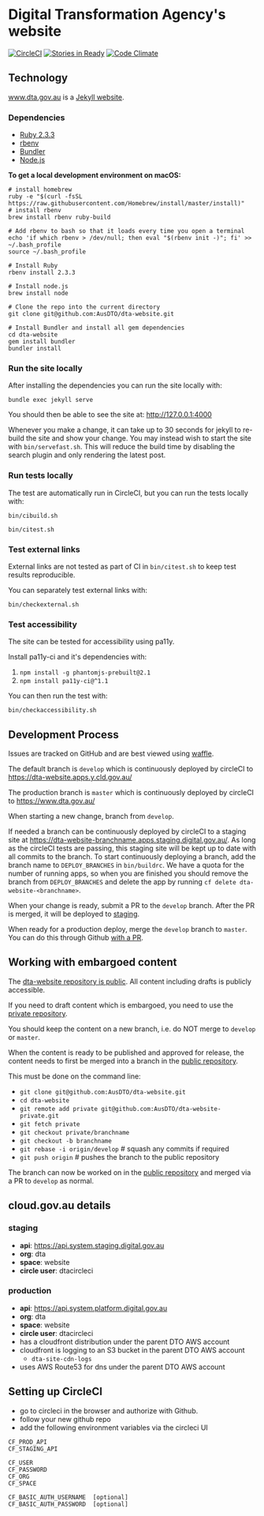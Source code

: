 # Digital Transformation Agency's website

[![CircleCI](https://circleci.com/gh/AusDTO/dta-website.svg?style=svg&circle-token=2bcec14fa84e7b927e3e048f8448bc3c4f91674d)](https://circleci.com/gh/AusDTO/dta-website)
[![Stories in Ready](https://badge.waffle.io/AusDTO/dta-website.png?label=ready&title=Ready)](https://waffle.io/AusDTO/dta-website)
[![Code Climate](https://codeclimate.com/github/AusDTO/dta-website/badges/gpa.svg)](https://codeclimate.com/github/AusDTO/dta-website)

## Technology

www.dta.gov.au is a [Jekyll website](http://jekyllrb.com/).

### Dependencies

- [Ruby 2.3.3](https://www.ruby-lang.org/en/documentation/installation/)
- [rbenv](https://github.com/rbenv/rbenv)
- [Bundler](http://bundler.io/)
- [Node.js](https://nodejs.org)

**To get a local development environment on macOS:**

```
# install homebrew
ruby -e "$(curl -fsSL https://raw.githubusercontent.com/Homebrew/install/master/install)"
# install rbenv
brew install rbenv ruby-build

# Add rbenv to bash so that it loads every time you open a terminal
echo 'if which rbenv > /dev/null; then eval "$(rbenv init -)"; fi' >> ~/.bash_profile
source ~/.bash_profile

# Install Ruby
rbenv install 2.3.3

# Install node.js
brew install node

# Clone the repo into the current directory
git clone git@github.com:AusDTO/dta-website.git

# Install Bundler and install all gem dependencies
cd dta-website
gem install bundler
bundler install
```

### Run the site locally

After installing the dependencies you can run the site locally with:

`bundle exec jekyll serve`

You should then be able to see the site at: http://127.0.0.1:4000

Whenever you make a change, it can take up to 30 seconds for jekyll to re-build the site and show your change. You may
instead wish to start the site with `bin/servefast.sh`. This will reduce the build time by disabling the search plugin
and only rendering the latest post.

### Run tests locally

The test are automatically run in CircleCI, but you can run the tests locally with:

```
bin/cibuild.sh

bin/citest.sh
```

### Test external links

External links are not tested as part of CI in `bin/citest.sh` to keep test results reproducible.

You can separately test external links with:

`bin/checkexternal.sh`

### Test accessibility

The site can be tested for accessibility using pa11y.

Install pa11y-ci and it's dependencies with:

1. `npm install -g phantomjs-prebuilt@2.1`
2. `npm install pa11y-ci@^1.1`

You can then run the test with:

`bin/checkaccessibility.sh`

## Development Process

Issues are tracked on GitHub and are best viewed using [waffle](https://waffle.io/AusDTO/dta-website).

The default branch is `develop` which is continuously deployed by circleCI to https://dta-website.apps.y.cld.gov.au/

The production branch is `master` which is continuously deployed by circleCI to https://www.dta.gov.au/

When starting a new change, branch from `develop`.

If needed a branch can be continuously deployed by circleCI to a staging site at https://dta-website-branchname.apps.staging.digital.gov.au/. As long as the circleCI tests are passing, this staging site will be kept up to date with all commits to the branch. To start continuously deploying a branch, add the branch name to `DEPLOY_BRANCHES` in `bin/buildrc`. We have a quota for the number of running apps, so when you are finished you should remove the branch from `DEPLOY_BRANCHES` and delete the app by running `cf delete dta-website-<branchname>`.

When your change is ready, submit a PR to the `develop` branch. After the PR is merged, it will be deployed to [staging](https://dta-website.apps.y.cld.gov.au/).

When ready for a production deploy, merge the `develop` branch to `master`. You can do this through Github [with a PR](https://github.com/AusDTO/dta-website/compare/master...develop).

## Working with embargoed content

The [dta-website repository is public](https://www.dta.gov.au/standard/8-make-source-code-open/). All content including drafts is publicly accessible.

If you need to draft content which is embargoed, you need to use the [private repository](https://github.com/AusDTO/dta-website-private).

You should keep the content on a new branch, i.e. do NOT merge to `develop` or `master`.

When the content is ready to be published and approved for release, the content needs to first be merged into a branch in the [public repository](https://github.com/AusDTO/dta-website).

This must be done on the command line:

* `git clone git@github.com:AusDTO/dta-website.git`
* `cd dta-website`
* `git remote add private git@github.com:AusDTO/dta-website-private.git`
* `git fetch private`
* `git checkout private/branchname`
* `git checkout -b branchname`
* `git rebase -i origin/develop` # squash any commits if required
* `git push origin` # pushes the branch to the public repository

The branch can now be worked on in the [public repository](https://github.com/AusDTO/dta-website) and merged via a PR to `develop` as normal.

## cloud.gov.au details

### staging

* **api**: https://api.system.staging.digital.gov.au
* **org**: dta
* **space**: website
* **circle user**: dtacircleci

### production

* **api**: https://api.system.platform.digital.gov.au
* **org**: dta
* **space**: website
* **circle user**: dtacircleci
* has a cloudfront distribution under the parent DTO AWS account
* cloudfront is logging to an S3 bucket in the parent DTO AWS account
  * `dta-site-cdn-logs`
* uses AWS Route53 for dns under the parent DTO AWS account

## Setting up CircleCI

* go to circleci in the browser and authorize with Github.
* follow your new github repo
* add the following environment variables via the circleci UI

```
CF_PROD_API
CF_STAGING_API

CF_USER
CF_PASSWORD
CF_ORG
CF_SPACE

CF_BASIC_AUTH_USERNAME  [optional]
CF_BASIC_AUTH_PASSWORD  [optional]
```
